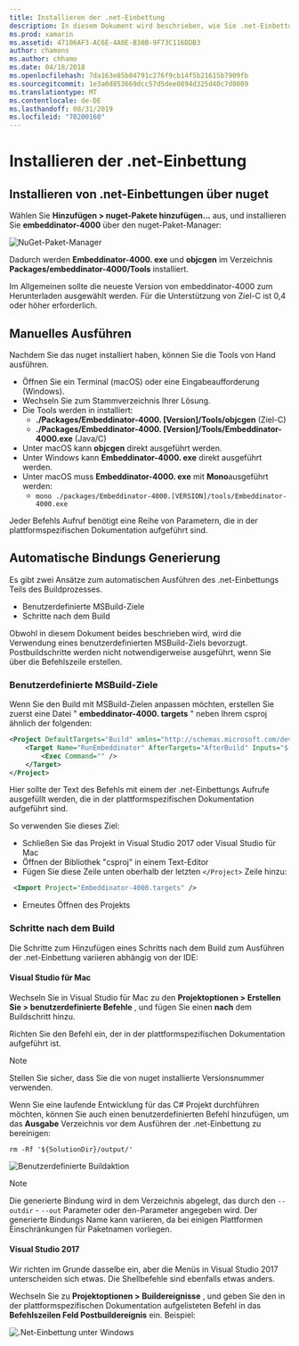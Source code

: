 ```yaml
---
title: Installieren der .net-Einbettung
description: In diesem Dokument wird beschrieben, wie Sie .net-Einbettungen installieren. Es wird erläutert, wie die Tools Hand gesteuert ausgeführt werden, wie Bindungen automatisch generiert werden, wie benutzerdefinierte MSBuild-Ziele verwendet werden und erforderliche Postbuildschritte ausgeführt werden.
ms.prod: xamarin
ms.assetid: 47106AF3-AC6E-4A0E-B30B-9F73C116DDB3
author: chamons
ms.author: chhamo
ms.date: 04/18/2018
ms.openlocfilehash: 7da163e85b04791c276f9cb14f5b21615b7909fb
ms.sourcegitcommit: 1e3a0d853669dcc57d5dee0894d325d40c7d8009
ms.translationtype: MT
ms.contentlocale: de-DE
ms.lasthandoff: 08/31/2019
ms.locfileid: "70200160"
---
```

# <a name="installing-net-embedding"></a>Installieren der .net-Einbettung

## <a name="installing-net-embedding-from-nuget"></a>Installieren von .net-Einbettungen über nuget

Wählen Sie **Hinzufügen > nuget-Pakete hinzufügen...** aus, und installieren Sie **embeddinator-4000** über den nuget-Paket-Manager:

![NuGet-Paket-Manager](images/visualstudionuget.png)

Dadurch werden **Embeddinator-4000. exe** und **objcgen** im Verzeichnis **Packages/embeddinator-4000/Tools** installiert.

Im Allgemeinen sollte die neueste Version von embeddinator-4000 zum Herunterladen ausgewählt werden. Für die Unterstützung von Ziel-C ist 0,4 oder höher erforderlich.

## <a name="running-manually"></a>Manuelles Ausführen

Nachdem Sie das nuget installiert haben, können Sie die Tools von Hand ausführen.

- Öffnen Sie ein Terminal (macOS) oder eine Eingabeaufforderung (Windows).
- Wechseln Sie zum Stammverzeichnis Ihrer Lösung.
- Die Tools werden in installiert:
    - **./Packages/Embeddinator-4000. [Version]/Tools/objcgen** (Ziel-C)
    - **./Packages/Embeddinator-4000. [Version]/Tools/Embeddinator-4000.exe** (Java/C)
- Unter macOS kann **objcgen** direkt ausgeführt werden.
- Unter Windows kann **Embeddinator-4000. exe** direkt ausgeführt werden.
- Unter macOS muss **Embeddinator-4000. exe** mit **Mono**ausgeführt werden:
    - `mono ./packages/Embeddinator-4000.[VERSION]/tools/Embeddinator-4000.exe`

Jeder Befehls Aufruf benötigt eine Reihe von Parametern, die in der plattformspezifischen Dokumentation aufgeführt sind.

## <a name="automatic-binding-generation"></a>Automatische Bindungs Generierung

Es gibt zwei Ansätze zum automatischen Ausführen des .net-Einbettungs Teils des Buildprozesses.

- Benutzerdefinierte MSBuild-Ziele
- Schritte nach dem Build

Obwohl in diesem Dokument beides beschrieben wird, wird die Verwendung eines benutzerdefinierten MSBuild-Ziels bevorzugt. Postbuildschritte werden nicht notwendigerweise ausgeführt, wenn Sie über die Befehlszeile erstellen.

### <a name="custom-msbuild-targets"></a>Benutzerdefinierte MSBuild-Ziele

Wenn Sie den Build mit MSBuild-Zielen anpassen möchten, erstellen Sie zuerst eine Datei " **embeddinator-4000. targets** " neben Ihrem csproj ähnlich der folgenden:

```xml
<Project DefaultTargets="Build" xmlns="http://schemas.microsoft.com/developer/msbuild/2003">
    <Target Name="RunEmbeddinator" AfterTargets="AfterBuild" Inputs="$(OutputPath)/$(AssemblyName).dll" Outputs="$(IntermediateOutputPath)/Embeddinator/$(AssemblyName).framework/$(AssemblyName)">
        <Exec Command="" />
    </Target>
</Project>
```

Hier sollte der Text des Befehls mit einem der .net-Einbettungs Aufrufe ausgefüllt werden, die in der plattformspezifischen Dokumentation aufgeführt sind.

So verwenden Sie dieses Ziel:

- Schließen Sie das Projekt in Visual Studio 2017 oder Visual Studio für Mac
- Öffnen der Bibliothek "csproj" in einem Text-Editor
- Fügen Sie diese Zeile unten oberhalb der letzten `</Project>` Zeile hinzu:

```xml
 <Import Project="Embeddinator-4000.targets" />
```

- Erneutes Öffnen des Projekts

### <a name="post-build-steps"></a>Schritte nach dem Build

Die Schritte zum Hinzufügen eines Schritts nach dem Build zum Ausführen der .net-Einbettung variieren abhängig von der IDE:

#### <a name="visual-studio-for-mac"></a>Visual Studio für Mac

Wechseln Sie in Visual Studio für Mac zu den **Projektoptionen > Erstellen Sie > benutzerdefinierte Befehle** , und fügen Sie einen **nach** dem Buildschritt hinzu.

Richten Sie den Befehl ein, der in der plattformspezifischen Dokumentation aufgeführt ist.

> [!NOTE]
> Stellen Sie sicher, dass Sie die von nuget installierte Versionsnummer verwenden.

Wenn Sie eine laufende Entwicklung für das C# Projekt durchführen möchten, können Sie auch einen benutzerdefinierten Befehl hinzufügen, um das **Ausgabe** Verzeichnis vor dem Ausführen der .net-Einbettung zu bereinigen:

```shell
rm -Rf '${SolutionDir}/output/'
```

![Benutzerdefinierte Buildaktion](images/visualstudiocustombuild.png)

> [!NOTE]
> Die generierte Bindung wird in dem Verzeichnis abgelegt, das durch den `--outdir` - `--out` Parameter oder den-Parameter angegeben wird. Der generierte Bindungs Name kann variieren, da bei einigen Plattformen Einschränkungen für Paketnamen vorliegen.

#### <a name="visual-studio-2017"></a>Visual Studio 2017

Wir richten im Grunde dasselbe ein, aber die Menüs in Visual Studio 2017 unterscheiden sich etwas. Die Shellbefehle sind ebenfalls etwas anders.

Wechseln Sie zu **Projektoptionen > Buildereignisse** , und geben Sie den in der plattformspezifischen Dokumentation aufgelisteten Befehl in das **Befehlszeilen Feld Postbuildereignis** ein. Beispiel:

![.Net-Einbettung unter Windows](images/visualstudiowindows.png)
 